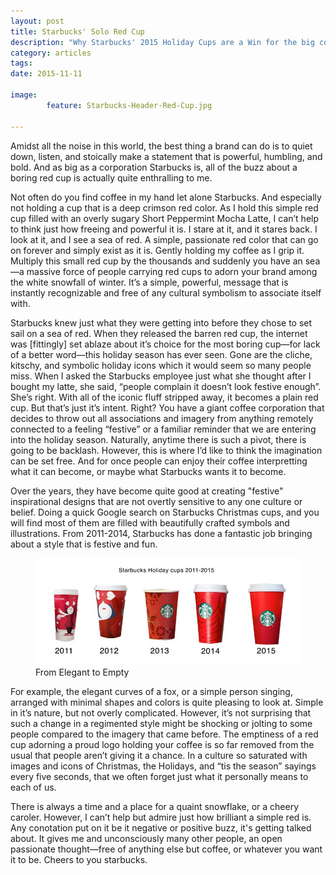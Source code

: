 ```yaml
---
layout: post
title: Starbucks' Solo Red Cup
description: "Why Starbucks' 2015 Holiday Cups are a Win for the big coffee giant. "
category: articles
tags:
date: 2015-11-11

image: 
        feature: Starbucks-Header-Red-Cup.jpg

---
```


Amidst all the noise in this world, the best thing a brand can do is to quiet down, listen, and stoically make a statement that is powerful, humbling, and bold. And as big as a corporation Starbucks is, all of the buzz about a boring red cup is actually quite enthralling to me. 

Not often do you find coffee in my hand let alone Starbucks. And especially not holding a cup that is a deep crimson red color. As I hold this simple red cup filled with an overly sugary Short Peppermint Mocha Latte, I can’t help to think just how freeing and powerful it is. I stare at it, and it stares back. I look at it, and I see a sea of red. A simple, passionate red color that can go on forever and simply exist as it is. Gently holding my coffee as I grip it. Multiply this small red cup by the thousands and suddenly you have an sea—a massive force of people carrying red cups to adorn your brand among the white snowfall of winter. It’s a simple, powerful, message that is instantly recognizable and free of any cultural symbolism to associate itself with.

Starbucks knew just what they were getting into before they chose to set sail on a sea of red. When they released the barren red cup, the internet was [fittingly] set ablaze about it’s choice for the most boring cup—for lack of a better word—this holiday season has ever seen. Gone are the cliche, kitschy, and symbolic holiday icons which it would seem so many people miss. When I asked the Starbucks employee just what she thought after I bought my latte, she said, “people complain it doesn’t look festive enough”. She’s right. With all of the iconic fluff stripped away, it becomes a plain red cup. But that’s just it’s intent. Right? You have a giant coffee corporation that decides to throw out all associations and imagery from anything remotely connected to a feeling “festive” or a familiar reminder that we are entering into the holiday season. Naturally, anytime there is such a pivot, there is going to be backlash. However, this is where I’d like to think the imagination can be set free. And for once people can enjoy their coffee interpretting what it can become, or maybe what Starbucks wants it to become.  

Over the years, they have become quite good at creating "festive" inspirational designs that are not overtly sensitive to any one culture or belief. Doing a quick Google search on Starbucks Christmas cups, and you will find most of them are filled with beautifully crafted symbols and illustrations. From 2011-2014, Starbucks has done a fantastic job bringing about a style that is festive and fun.

<figure>
	<img src="/images/starbucks-red-holiday-cups-over-time.jpg">
	<figcaption>From Elegant to Empty</figcaption>
</figure>

For example, the elegant curves of a fox, or a simple person singing, arranged with minimal shapes and colors is quite pleasing to look at. Simple in it’s nature, but not overly complicated. However, it’s not surprising that such a change in a regimented style might be shocking or jolting to some people compared to the imagery that came before. The emptiness of a red cup adorning a proud logo holding your coffee is so far removed from the usual that people aren’t giving it a chance. In a culture so saturated with images and icons of Christmas, the Holidays, and “tis the season” sayings every five seconds, that we often forget just what it personally means to each of us.

There is always a time and a place for a quaint snowflake, or a cheery caroler. However, I can’t help but admire just how brilliant a simple red is. Any conotation put on it be it negative or positive buzz, it's getting talked about. It gives me and unconsciously many other people, an open passionate thought—free of anything else but coffee, or whatever you want it to be. Cheers to you starbucks.


